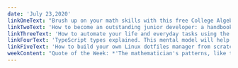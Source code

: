 ```yaml
---
date: 'July 23,2020'
linkOneText: "Brush up on your math skills with this free College Algebra course. Dr. Linda Green covers most of the algebra you'd learn as a US university student. It should come in handy when you're coding algorithms. (7 hour video course): https://www.freecodecamp.org/news/learn-algebra-to-improve-your-programming-skills/"
linkTwoText: 'How to become an outstanding junior developer: a handbook to help you succeed in your first developer job. (20 minute read): https://www.freecodecamp.org/news/how-to-become-an-astounding-junior-developer/'
linkThreeText: 'How to automate your life and everyday tasks using the Zapier no-code platform and its many off-the-shelf API tools. (10 minute read): https://www.freecodecamp.org/news/how-to-automate-your-life-and-everyday-tasks-with-zapier/'
linkFourText: 'TypeScript types explained. This mental model will help you think in terms of types. (35 minute read): https://www.freecodecamp.org/news/a-mental-model-to-think-in-typescript-2/'
linkFiveText: 'How to build your own Linux dotfiles manager from scratch (10 minute read): https://www.freecodecamp.org/news/build-your-own-dotfiles-manager-from-scratch/'
weekContent: "Quote of the Week: *'The mathematician's patterns, like those of the painter's or the poet's, the ideas, like the colours or words, must fit together in a harmonious way. There is no permanent place in this world for ugly mathematics.'* — Godfrey Harold Hardy from “A Mathematician's Apology”"
---
```

